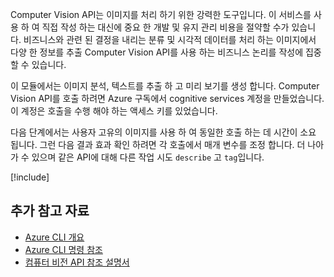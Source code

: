 
Computer Vision API는 이미지를 처리 하기 위한 강력한 도구입니다. 이 서비스를 사용 하 여 직접 작성 하는 대신에 중요 한 개발 및 유지 관리 비용을 절약할 수가 있습니다. 비즈니스와 관련 된 결정을 내리는 분류 및 시각적 데이터를 처리 하는 이미지에서 다양 한 정보를 추출 Computer Vision API를 사용 하는 비즈니스 논리를 작성에 집중할 수 있습니다.

이 모듈에서는 이미지 분석, 텍스트를 추출 하 고 미리 보기를 생성 합니다. Computer Vision API를 호출 하려면 Azure 구독에서 cognitive services 계정을 만들었습니다. 이 계정은 호출을 수행 해야 하는 액세스 키를 있었습니다.

다음 단계에서는 사용자 고유의 이미지를 사용 하 여 동일한 호출 하는 데 시간이 소요 됩니다. 그런 다음 결과 효과 확인 하려면 각 호출에서 매개 변수를 조정 합니다. 더 나아가 수 있으며 같은 API에 대해 다른 작업 시도 `describe` 고 `tag`입니다.

<!-- Cleanup sandbox -->
[!include[](../../../includes/azure-sandbox-cleanup.md)]

## <a name="further-reading"></a>추가 참고 자료

- [Azure CLI 개요](https://docs.microsoft.com/cli/azure/?view=azure-cli-latest)
- [Azure CLI 명령 참조](https://docs.microsoft.com/cli/azure/reference-index?view=azure-cli-latest)
- [컴퓨터 비전 API 참조 설명서](https://westus2.dev.cognitive.microsoft.com/docs/services/56f91f2d778daf23d8ec6739/operations/56f91f2e778daf14a499e1fb/console)